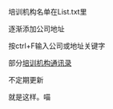 培训机构名单在List.txt里

逐渐添加公司地址

按ctrl+F输入公司或地址关键字

部分[培训机构通讯录](https://pan.baidu.com/s/1nvDDxPJ)

不定期更新

就是这样。喵